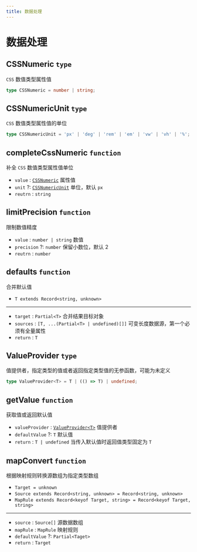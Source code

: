 ```yaml
---
title: 数据处理
---
```


# 数据处理

## CSSNumeric `type`

`CSS` 数值类型属性值

```ts
type CSSNumeric = number | string;
```

## CSSNumericUnit `type`

`CSS` 数值类型属性值的单位

```ts
type CSSNumericUnit = 'px' | 'deg' | 'rem' | 'em' | 'vw' | 'vh' | '%';
```

## completeCssNumeric `function`

补全 `CSS` 数值类型属性值单位

-   `value` : [`CSSNumeric`](#cssnumeric-type) 属性值
-   `unit` ?: [`CSSNumericUnit`](#cssnumericunit-type) 单位，默认 `px`
-   `reutrn` : `string`

## limitPrecision `function`

限制数值精度

-   `value` : `number | string` 数值
-   `precision` ?: `number` 保留小数位，默认 2
-   `reutrn` : `number`

## defaults `function`

合并默认值

-   `T extends Record<string, unknown>`

---

-   `target` : `Partial<T>` 合并结果目标对象
-   `sources` : `[T, ...(Partial<T> | undefined)[]]` 可变长度数据源，第一个必须有全量属性
-   `return` : `T`

## ValueProvider `type`

值提供者，指定类型的值或者返回指定类型值的无参函数，可能为未定义

```ts
type ValueProvider<T> = T | (() => T) | undefined;
```

## getValue `function`

获取值或返回默认值

-   `valueProvider` : [`ValueProvider<T>`](#valueprovider-type) 值提供者
-   `defaultValue` ?: `T` 默认值
-   `return` : `T | undefined` 当传入默认值时返回值类型固定为 `T`

## mapConvert `function`

根据映射规则转换源数组为指定类型数组

-   `Target = unknown`
-   `Source extends Record<string, unknown> = Record<string, unknown>`
-   `MapRule extends Record<keyof Target, string> = Record<keyof Target, string>`

---

-   `source` : `Source[]` 源数据数组
-   `mapRule` : `MapRule` 映射规则
-   `defaultValue` ?: `Partial<Taget>`
-   `return` : `Target`
